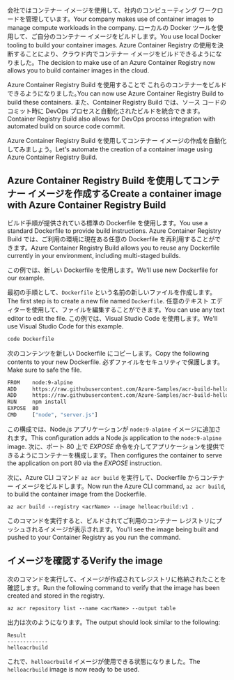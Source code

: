 <span data-ttu-id="6f39e-101">会社ではコンテナー イメージを使用して、社内のコンピューティング ワークロードを管理しています。</span><span class="sxs-lookup"><span data-stu-id="6f39e-101">Your company makes use of container images to manage compute workloads in the company.</span></span> <span data-ttu-id="6f39e-102">ローカルの Docker ツールを使用して、ご自分のコンテナー イメージをビルドします。</span><span class="sxs-lookup"><span data-stu-id="6f39e-102">You use local Docker tooling to build your container images.</span></span> <span data-ttu-id="6f39e-103">Azure Container Registry の使用を決断することにより、クラウド内でコンテナー イメージをビルドできるようになりました。</span><span class="sxs-lookup"><span data-stu-id="6f39e-103">The decision to make use of an Azure Container Registry now allows you to build container images in the cloud.</span></span> 

<span data-ttu-id="6f39e-104">Azure Container Registry Build を使用することで これらのコンテナーをビルドできるようになりました｡</span><span class="sxs-lookup"><span data-stu-id="6f39e-104">You can now use Azure Container Registry Build to build these containers.</span></span> <span data-ttu-id="6f39e-105">また、Container Registry Build では、ソース コードのコミット時に DevOps プロセスと自動化されたビルドを統合できます。</span><span class="sxs-lookup"><span data-stu-id="6f39e-105">Container Registry Build also allows for DevOps process integration with automated build on source code commit.</span></span>

<span data-ttu-id="6f39e-106">Azure Container Registry Build を使用してコンテナー イメージの作成を自動化してみましょう。</span><span class="sxs-lookup"><span data-stu-id="6f39e-106">Let's automate the creation of a container image using Azure Container Registry Build.</span></span>

## <a name="create-a-container-image-with-azure-container-registry-build"></a><span data-ttu-id="6f39e-107">Azure Container Registry Build を使用してコンテナー イメージを作成する</span><span class="sxs-lookup"><span data-stu-id="6f39e-107">Create a container image with Azure Container Registry Build</span></span>

<span data-ttu-id="6f39e-108">ビルド手順が提供されている標準の Dockerfile を使用します。</span><span class="sxs-lookup"><span data-stu-id="6f39e-108">You use a standard Dockerfile to provide build instructions.</span></span> <span data-ttu-id="6f39e-109">Azure Container Registry Build では、ご利用の環境に現在ある任意の Dockerfile を再利用することができます。</span><span class="sxs-lookup"><span data-stu-id="6f39e-109">Azure Container Registry Build allows you to reuse any Dockerfile currently in your environment, including multi-staged builds.</span></span>

<span data-ttu-id="6f39e-110">この例では、新しい Dockerfile を使用します。</span><span class="sxs-lookup"><span data-stu-id="6f39e-110">We'll use new Dockerfile for our example.</span></span> 

<span data-ttu-id="6f39e-111">最初の手順として、`Dockerfile` という名前の新しいファイルを作成します。</span><span class="sxs-lookup"><span data-stu-id="6f39e-111">The first step is to create a new file named `Dockerfile`.</span></span> <span data-ttu-id="6f39e-112">任意のテキスト エディターを使用して、ファイルを編集することができます。</span><span class="sxs-lookup"><span data-stu-id="6f39e-112">You can use any text editor to edit the file.</span></span> <span data-ttu-id="6f39e-113">この例では、Visual Studio Code を使用します。</span><span class="sxs-lookup"><span data-stu-id="6f39e-113">We'll use Visual Studio Code for this example.</span></span>

```bash
code Dockerfile
```

<span data-ttu-id="6f39e-114">次のコンテンツを新しい Dockerfile にコピーします。</span><span class="sxs-lookup"><span data-stu-id="6f39e-114">Copy the following contents to your new Dockerfile.</span></span> <span data-ttu-id="6f39e-115">必ずファイルをセキュリティで保護します。</span><span class="sxs-lookup"><span data-stu-id="6f39e-115">Make sure to safe the file.</span></span> 

```bash
FROM    node:9-alpine
ADD     https://raw.githubusercontent.com/Azure-Samples/acr-build-helloworld-node/master/package.json /
ADD     https://raw.githubusercontent.com/Azure-Samples/acr-build-helloworld-node/master/server.js /
RUN     npm install
EXPOSE  80
CMD     ["node", "server.js"]
```

<span data-ttu-id="6f39e-116">この構成では、Node.js アプリケーションが `node:9-alpine` イメージに追加されます。</span><span class="sxs-lookup"><span data-stu-id="6f39e-116">This configuration adds a Node.js application to the `node:9-alpine` image.</span></span> <span data-ttu-id="6f39e-117">次に、ポート 80 上で *EXPOSE* 命令を介してアプリケーションを提供できるようにコンテナーを構成します。</span><span class="sxs-lookup"><span data-stu-id="6f39e-117">Then configures the container to serve the application on port 80 via the *EXPOSE* instruction.</span></span>

<span data-ttu-id="6f39e-118">次に、Azure CLI コマンド `az acr build` を実行して、Dockerfile からコンテナー イメージをビルドします。</span><span class="sxs-lookup"><span data-stu-id="6f39e-118">Now run the Azure CLI command, `az acr build`, to build the container image from the Dockerfile.</span></span>

```azurecli
az acr build --registry <acrName> --image helloacrbuild:v1 .
```

<span data-ttu-id="6f39e-119">このコマンドを実行すると、ビルドされてご利用のコンテナー レジストリにプッシュされるイメージが表示されます。</span><span class="sxs-lookup"><span data-stu-id="6f39e-119">You'll see the image being built and pushed to your Container Registry as you run the command.</span></span>

## <a name="verify-the-image"></a><span data-ttu-id="6f39e-120">イメージを確認する</span><span class="sxs-lookup"><span data-stu-id="6f39e-120">Verify the image</span></span>

<span data-ttu-id="6f39e-121">次のコマンドを実行して、イメージが作成されてレジストリに格納されたことを確認します。</span><span class="sxs-lookup"><span data-stu-id="6f39e-121">Run the following command to verify that the image has been created and stored in the registry.</span></span>

```azurecli
az acr repository list --name <acrName> --output table
```

<span data-ttu-id="6f39e-122">出力は次のようになります。</span><span class="sxs-lookup"><span data-stu-id="6f39e-122">The output should look similar to the following:</span></span>

```console
Result
-------------
helloacrbuild
```

<span data-ttu-id="6f39e-123">これで、`helloacrbuild` イメージが使用できる状態になりました。</span><span class="sxs-lookup"><span data-stu-id="6f39e-123">The `helloacrbuild` image is now ready to be used.</span></span>
